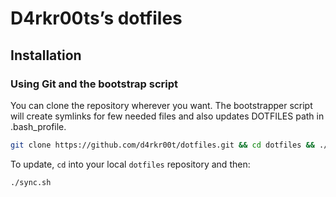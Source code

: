 # D4rkr00ts’s dotfiles

## Installation

### Using Git and the bootstrap script

You can clone the repository wherever you want.
The bootstrapper script will create symlinks for few needed files and also updates DOTFILES path in .bash_profile.

```bash
git clone https://github.com/d4rkr00t/dotfiles.git && cd dotfiles && ./sync.sh
```

To update, `cd` into your local `dotfiles` repository and then:

```bash
./sync.sh
```
